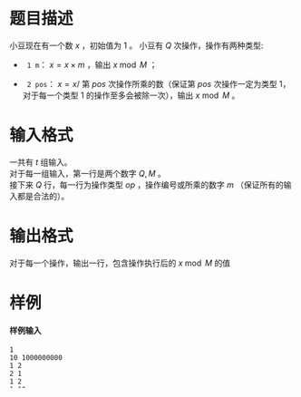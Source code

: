 
# 题目描述

小豆现在有一个数 $x$ ，初始值为 $1$ 。 小豆有 $Q$ 次操作，操作有两种类型: 

-   ` 1 m`： $x = x \times m$  ，输出 $x \bmod M$ ；

-   ` 2 pos`： $x = x /$  第 $pos$ 次操作所乘的数（保证第 $pos$ 次操作一定为类型 1，对于每一个类型 1 的操作至多会被除一次），输出 $x\bmod M$ 。



# 输入格式

一共有 $t$ 组输入。  
对于每一组输入，第一行是两个数字 $Q,M$ 。  
接下来 $Q$ 行，每一行为操作类型 $op$ ，操作编号或所乘的数字 $m$ （保证所有的输入都是合法的）。

# 输出格式

对于每一个操作，输出一行，包含操作执行后的 $x\bmod M$ 的值

# 样例

#### 样例输入
```plain
1
10 1000000000
1 2
2 1
1 2
1 10
2 3
2 4
1 6
1 7
1 12
2 7
```

#### 样例输入
```plain
2
1
2
20
10
1
6
42
504
84
```

# 数据范围与提示

对于 $20\%$ 的数据， $1\leq Q \leq 500$ ；    
对于 $100\%$ 的数据， $1\leq Q \leq 10^5 , t\leq 5 , M \leq 10^9$ 。

